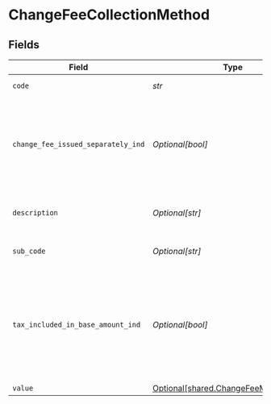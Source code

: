 # ChangeFeeCollectionMethod


## Fields

| Field                                                                                                                          | Type                                                                                                                           | Required                                                                                                                       | Description                                                                                                                    | Example                                                                                                                        |
| ------------------------------------------------------------------------------------------------------------------------------ | ------------------------------------------------------------------------------------------------------------------------------ | ------------------------------------------------------------------------------------------------------------------------------ | ------------------------------------------------------------------------------------------------------------------------------ | ------------------------------------------------------------------------------------------------------------------------------ |
| `code`                                                                                                                         | *str*                                                                                                                          | :heavy_check_mark:                                                                                                             | The code value                                                                                                                 | f2142                                                                                                                          |
| `change_fee_issued_separately_ind`                                                                                             | *Optional[bool]*                                                                                                               | :heavy_minus_sign:                                                                                                             | if true, the change fee will be issued as a separate transaction to the residual amount                                        | true                                                                                                                           |
| `description`                                                                                                                  | *Optional[str]*                                                                                                                | :heavy_minus_sign:                                                                                                             | The description value                                                                                                          | Change fee collection method                                                                                                   |
| `sub_code`                                                                                                                     | *Optional[str]*                                                                                                                | :heavy_minus_sign:                                                                                                             | The subcode value                                                                                                              | 631b                                                                                                                           |
| `tax_included_in_base_amount_ind`                                                                                              | *Optional[bool]*                                                                                                               | :heavy_minus_sign:                                                                                                             | If true, the tax  on the fee will be included in the base fee amount and sent as a single value to the supplier for fulfilment | true                                                                                                                           |
| `value`                                                                                                                        | [Optional[shared.ChangeFeeMethodEnum]](../../models/shared/changefeemethodenum.md)                                             | :heavy_minus_sign:                                                                                                             | N/A                                                                                                                            |                                                                                                                                |